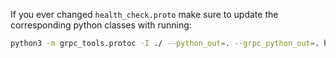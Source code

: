 If you ever changed `health_check.proto` make sure to update the corresponding python classes with
running:

```bash
python3 -m grpc_tools.protoc -I ./ --python_out=. --grpc_python_out=. health_check.proto
```
